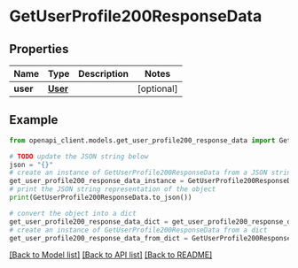 # GetUserProfile200ResponseData


## Properties

Name | Type | Description | Notes
------------ | ------------- | ------------- | -------------
**user** | [**User**](User.md) |  | [optional] 

## Example

```python
from openapi_client.models.get_user_profile200_response_data import GetUserProfile200ResponseData

# TODO update the JSON string below
json = "{}"
# create an instance of GetUserProfile200ResponseData from a JSON string
get_user_profile200_response_data_instance = GetUserProfile200ResponseData.from_json(json)
# print the JSON string representation of the object
print(GetUserProfile200ResponseData.to_json())

# convert the object into a dict
get_user_profile200_response_data_dict = get_user_profile200_response_data_instance.to_dict()
# create an instance of GetUserProfile200ResponseData from a dict
get_user_profile200_response_data_from_dict = GetUserProfile200ResponseData.from_dict(get_user_profile200_response_data_dict)
```
[[Back to Model list]](../README.md#documentation-for-models) [[Back to API list]](../README.md#documentation-for-api-endpoints) [[Back to README]](../README.md)


